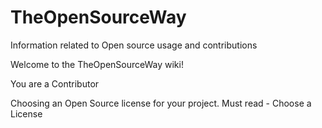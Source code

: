 # TheOpenSourceWay
Information related to Open source usage and contributions

Welcome to the TheOpenSourceWay wiki!

You are a Contributor

Choosing an Open Source license for your project. Must read - Choose a License
